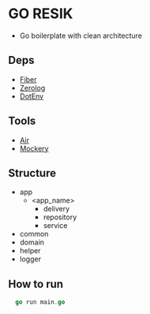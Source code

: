 # GO RESIK

- Go boilerplate with clean architecture

## Deps

- [Fiber](https://docs.gofiber.io/)
- [Zerolog](https://github.com/rs/zerolog)
- [DotEnv](https://github.com/joho/godotenv)

## Tools

- [Air](https://github.com/cosmtrek/air)
- [Mockery](https://github.com/vektra/mockery)

## Structure

- app
  - <app_name>
    - delivery
    - repository
    - service
- common
- domain
- helper
- logger

## How to run

```go
  go run main.go
```
